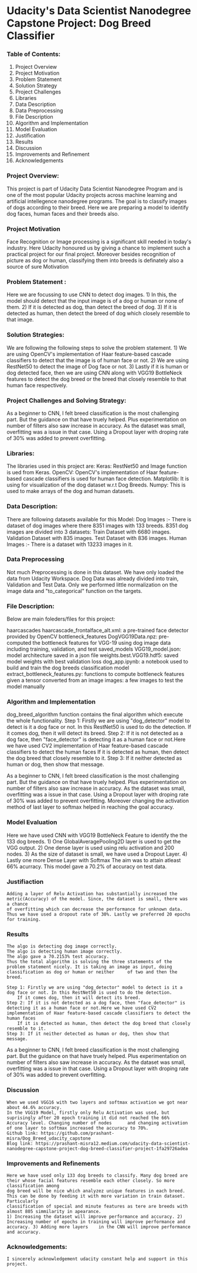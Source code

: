 # Udacity's Data Scientist Nanodegree Capstone Project: Dog Breed Classifier

### Table of Contents:
1) Project Overview
2) Project Motivation
3) Problem Statement
4) Solution Strategy
5) Project Challenges
6) Libraries
7) Data Description
8) Data Preprocessing
9) File Description
10) Algorithm and Implementation
11) Model Evaluation
12) Justification
13) Results
14) Discussion
15) Improvements and Refinement
16) Acknowledgements


### Project Overview:
This project is part of Udacity Data Scientist Nanodegree Program and is one of the most popular Udacity projects across machine learning and artificial intellegence nanodegree programs. The goal is to classify images of dogs according to their breed. Here we are preparing a model to identify dog faces, human faces and their breeds also. 

### Project Motivation
Face Recognition or Image processing is a significant skill needed in today's industry. Here Udacity honoured us by giving a chance to implement such a practical project for our final project. Moreover besides recognition of picture as dog or human, classifying them into breeds is definately also a source of sure Motivation

### Problem Statement :
Here we are focussing to use CNN to detect dog images.
	1) In this, the model should detect that the input image is of a dog or human or none of them. 
	2) If it is detected as dog, than detect the breed of dog.
	3) If it is detected as human, then detect the breed of dog which closely resemble to that image.
	
### Solution Strategies:
We are following the following steps to solve the problem statement.
	1) We are using OpenCV's implementation of Haar feature-based cascade classifiers to detect that the image is of human face or not.
	2) We are using RestNet50 to detect the image of Dog face or not.
	3) Lastly if it is human or dog detected face, then we are using CNN along with VGG19 BottleNeck features to detect the dog breed or the breed that closely resemble to that human face respectively.
	
### Project Challenges and Solving Strategy:
As a beginner to CNN, I felt breed classification is the most challenging part. But the  guidance on that have truely helped. Plus experimentation on number of filters also saw increase in accuracy. As the dataset was small, overfitting was a issue in that case. Using a Dropout layer with droping rate of 30% was added to prevent overfitting.

### Libraries:
The libraries used in this project are:
	Keras: RestNet50 and Image function is ued from Keras.
	OpenCV: OpenCV's implementation of Haar feature-based cascade classifiers is used for human face detection.
	Matplotlib: It is using for visualization of the dog dataset w.r.t Dog Breeds.
	Numpy: This is used to make arrays of the dog and human datasets.

### Data Description:
There are following datasets available for this Model:
	Dog Images :- There is dataset of dog images where there 8351 images with 133 breeds.
			8351 dog images are divided into 3 datasets:
			Train Dataset with 6680 images.
			Validation Dataset with 835 images.
			Test Dataset with 836 images.
	Human Images :- There is a dataset with 13233 images in it.

### Data Preprocessing
Not much Preprocessing is done in this dataset. We have only loaded the data from Udacity Workspace. Dog Data was already divided into train, Validation and Test Data. Only we performed little normalization on the image data and "to_categorical" function on the targets. 

### File Description:
Below are main foleders/files for this project:

haarcascades
haarcascade_frontalface_alt.xml: a pre-trained face detector provided by OpenCV
bottleneck_features
DogVGG19Data.npz: pre-computed the bottleneck features for VGG-19 using dog image data including training, validation, and test
saved_models
VGG19_model.json: model architecture saved in a json file
weights.best.VGG19.hdf5: saved model weights with best validation loss
dog_app.ipynb: a notebook used to build and train the dog breeds classification model
extract_bottleneck_features.py: functions to compute bottleneck features given a tensor converted from an image
images: a few images to test the model manually
	
### Algorithm and Implementation
dog_breed_algorithm function contains the final algorithm which execute the whole functionality. 
	Step 1: Firstly we are using "dog_detector" model to detect is it a dog face or not. In this RestNet50 is used to do the detection.
		If it comes dog, then it will detect its breed.
	Step 2: If it is not detected as a dog face, then "face_detector" is detecting it as a human face or not.Here we have used CV2 implementation of Haar feature-based cascade classifiers to detect the human faces
		If it is detected as human, then detect the dog breed that closely resemble to it.
	Step 3: If it neither detected as human or dog, then show that message. 

As a beginner to CNN, I felt breed classification is the most challenging part. But the  guidance on that have truely helped. Plus experimentation on number of filters also saw increase in accuracy. As the dataset was small, overfitting was a issue in that case. Using a Dropout layer with droping rate of 30% was added to prevent overfitting. Moreover changing the activation method of last layer to softmax  helped in reaching the goal accuracy.

### Model Evaluation
Here we have used CNN with VGG19 BottleNeck Feature to identify the the 133 dog breeds. 
	1) One GlobalAveragePooling2D layer is used to get the VGG output.
	2) One dense layer is used using relu activation and 200 nodes.
	3) As the size of dataset is small, we have used a Dropout Layer.
	4) Lastly one more Dense Layer with Softmax 
The aim was to attain atleast 66% acurracy. This model gave a 70.2% of accuracy on test data.

### Justifiaction
	Adding a layer of Relu Activation has substantially increased the metric(Accuracy) of the model. Since, the dataset is small, there was a chance 
	of overfitting which can decrease the performance for unknown data. Thus we have used a dropout rate of 30%. Lastly we preferred 20 epochs for training.

### Results
	The algo is detecting dog image correctly.
	The algo is detecting human image correctly.
	The algo gave a 70.2153% test accuracy.
	Thus the total algorithm is solving the three statements of the problem statement nicely. It is taking an image as input, doing classification as dog or human or neither 	  of two and then the breed.
	
	Step 1: Firstly we are using "dog_detector" model to detect is it a dog face or not. In this RestNet50 is used to do the detection.
		If it comes dog, then it will detect its breed.
	Step 2: If it is not detected as a dog face, then "face_detector" is detecting it as a human face or not.Here we have used CV2 implementation of Haar feature-based cascade classifiers to detect the human faces
		If it is detected as human, then detect the dog breed that closely resemble to it.
	Step 3: If it neither detected as human or dog, then show that message.
	
As a beginner to CNN, I felt breed classification is the most challenging part. But the  guidance on that have truely helped. Plus experimentation on number of filters also saw increase in accuracy. As the dataset was small, overfitting was a issue in that case. Using a Dropout layer with droping rate of 30% was added to prevent overfitting.

### Discussion
	When we used VGG16 with two layers and softmax activation we got near about 44.6% accuracy.
	In the VGG19 Model, firstly only Relu Activation was used, but suprisingly after 20 epoch training it did not reached the 66% Accuracy level. Changing number of nodes 		and changing activation of one layer to softmax increased the accuracy to 70%.
	Github link: https://github.com/prashant-misra/Dog_Breed_udacity_capstone
	Blog link: https://prashant-misra12.medium.com/udacity-data-scientist-nanodegree-capstone-project-dog-breed-classifier-project-1fa29726adea
### Improvements and Refinements
	Here we have used only 133 dog breeds to classify. Many dog breed are their whose facial features resemble each other closely. So more classification among 
	dog breed will be nice which analyzez unique features in each breed. This can be done by feeding it with more variation in train dataset. Particularly 
	classification of special and minute features as tere are breeds with almost 805 simmilarity in apearance.
	1) Increasing the dataset will improve performance and accuracy. 2) Increasing number of epochs in training will improve performance and accuracy. 3) Adding more layers 	in the CNN will improve performance and accuracy.
	
### Acknowledgements:
	I sincerely acknowledgement udacity constant help and support in this project.
